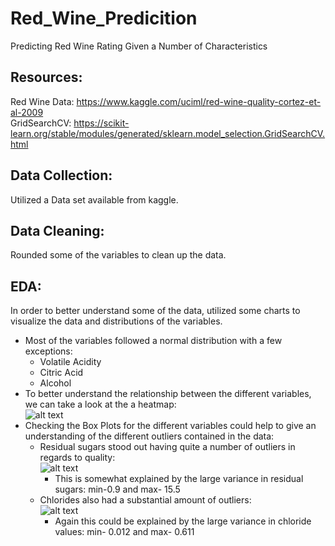 # Red_Wine_Predicition
Predicting Red Wine Rating Given a Number of Characteristics

## Resources:  
Red Wine Data: https://www.kaggle.com/uciml/red-wine-quality-cortez-et-al-2009  
GridSearchCV: https://scikit-learn.org/stable/modules/generated/sklearn.model_selection.GridSearchCV.html  

## Data Collection:  
Utilized a Data set available from kaggle.

## Data Cleaning:  
Rounded some of the variables to clean up the data.

## EDA:  
In order to better understand some of the data, utilized some charts to visualize the data and distributions of the variables.
* Most of the variables followed a normal distribution with a few exceptions:  
    * Volatile Acidity
    * Citric Acid
    * Alcohol
* To better understand the relationship between the different variables, we can take a look at the a heatmap:  
![alt text](https://github.com/Artemness/Red_Wine_Prediction/blob/master/heatmap.png "heatmap")  
* Checking the Box Plots for the different variables could help to give an understanding of the different outliers contained in the data:  
    * Residual sugars stood out having quite a number of outliers in regards to quality:  
      ![alt text](https://github.com/Artemness/Red_Wine_Prediction/blob/master/sugarsboxplot.png "Sugars Box Plot")  
        * This is somewhat explained by the large variance in residual sugars: min-0.9 and max- 15.5  
    * Chlorides also had a substantial amount of outliers:  
      ![alt text](https://github.com/Artemness/Red_Wine_Prediction/blob/master/chloridesboxplot.png "Chlorides Box Plot")  
        * Again this could be explained by the large variance in chloride values: min- 0.012 and max- 0.611
